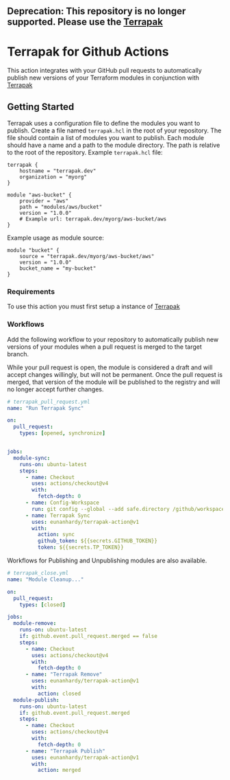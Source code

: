 ## Deprecation: This repository is no longer supported. Please use the [Terrapak](https://github.com/eunanhardy/terrapak)

# Terrapak for Github Actions
This action integrates with your GitHub pull requests to automatically publish new versions of your Terraform modules in conjunction with [Terrapak](https://github.com/eunanhardy/terrapak)

## Getting Started

Terrapak uses a configuration file to define the modules you want to publish. Create a file named `terrapak.hcl` in the root of your repository. The file should contain a list of modules you want to publish. Each module should have a name and a path to the module directory. The path is relative to the root of the repository.
Example `terrapak.hcl` file:

```hcl
terrapak {
    hostname = "terrapak.dev"
    organization = "myorg"
}

module "aws-bucket" {
    provider = "aws"
    path = "modules/aws/bucket"
    version = "1.0.0"
    # Example url: terrapak.dev/myorg/aws-bucket/aws
}

```

Example usage as module source:
```hcl
module "bucket" {
    source = "terrapak.dev/myorg/aws-bucket/aws"
    version = "1.0.0"
    bucket_name = "my-bucket"
}
```


### Requirements
To use this action you must first setup a instance of [Terrapak](https://github.com/eunanhardy/terrapak)


### Workflows
Add the following workflow to your repository to automatically publish new versions of your modules when a pull request is merged to the target branch. 

While your pull request is open, the module is considered a draft and will accept changes willingly, but will not be permanent. Once the pull request is merged, that version of the module will be published to the registry and will no longer accept further changes.

```yaml
# terrapak_pull_request.yml
name: "Run Terrapak Sync"

on:
  pull_request:
    types: [opened, synchronize]


jobs:
  module-sync:
    runs-on: ubuntu-latest
    steps:
      - name: Checkout
        uses: actions/checkout@v4
        with: 
          fetch-depth: 0
      - name: Config-Workspace
        run: git config --global --add safe.directory /github/workspace
      - name: Terrapak Sync
        uses: eunanhardy/terrapak-action@v1
        with:
          action: sync
          github_token: ${{secrets.GITHUB_TOKEN}}
          token: ${{secrets.TP_TOKEN}}

```
Workflows for Publishing and Unpublishing modules are also available.
```yaml
# terrapak_close.yml
name: "Module Cleanup..."

on:
  pull_request:
    types: [closed]

jobs:
  module-remove:
    runs-on: ubuntu-latest
    if: github.event.pull_request.merged == false
    steps:
      - name: Checkout
        uses: actions/checkout@v4
        with:
          fetch-depth: 0
      - name: "Terrapak Remove"
        uses: eunanhardy/terrapak-action@v1
        with:
          action: closed
  module-publish:
    runs-on: ubuntu-latest
    if: github.event.pull_request.merged
    steps:
      - name: Checkout
        uses: actions/checkout@v4
        with:
          fetch-depth: 0
      - name: "Terrapak Publish"
        uses: eunanhardy/terrapak-action@v1
        with:
          action: merged
```
